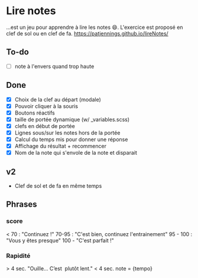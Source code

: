 # Lire notes
…est un jeu pour apprendre à lire les notes :smile:. L'exercice est proposé en clef de sol ou en clef de fa.
https://patjennings.github.io/lireNotes/

## To-do
- [ ] note à l'envers quand trop haute


## Done
- [x] Choix de la clef au départ (modale)
- [x] Pouvoir cliquer à la souris
- [x] Boutons réactifs
- [x] taille de portée dynamique (w/ \_variables.scss)
- [x] clefs en début de portée
- [x] Lignes sous/sur les notes hors de la portée
- [x] Calcul du temps mis pour donner une réponse
- [x] Affichage du résultat + recommencer
- [x] Nom de la note qui s'envole de la note et disparait

## v2
- Clef de sol et de fa en même temps


## Phrases
### score
< 70 : "Continuez !"
70-95 : "C'est bien, continuez l'entrainement"
95 - 100 : "Vous y êtes presque"
100 - "C'est parfait !"
### Rapidité
\> 4 sec. "Ouille… C’est  plutôt lent."
< 4 sec. note = {tempo}
